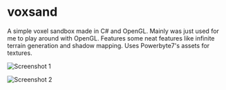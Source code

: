 # voxsand
A simple voxel sandbox made in C# and OpenGL. Mainly was just used for me to play around with OpenGL.
Features some neat features like infinite terrain generation and shadow mapping. Uses Powerbyte7's assets for textures.

![](https://i.imgur.com/gHINZl0.jpg "Screenshot 1")

![](https://i.imgur.com/QD19r3K.jpg "Screenshot 2")
